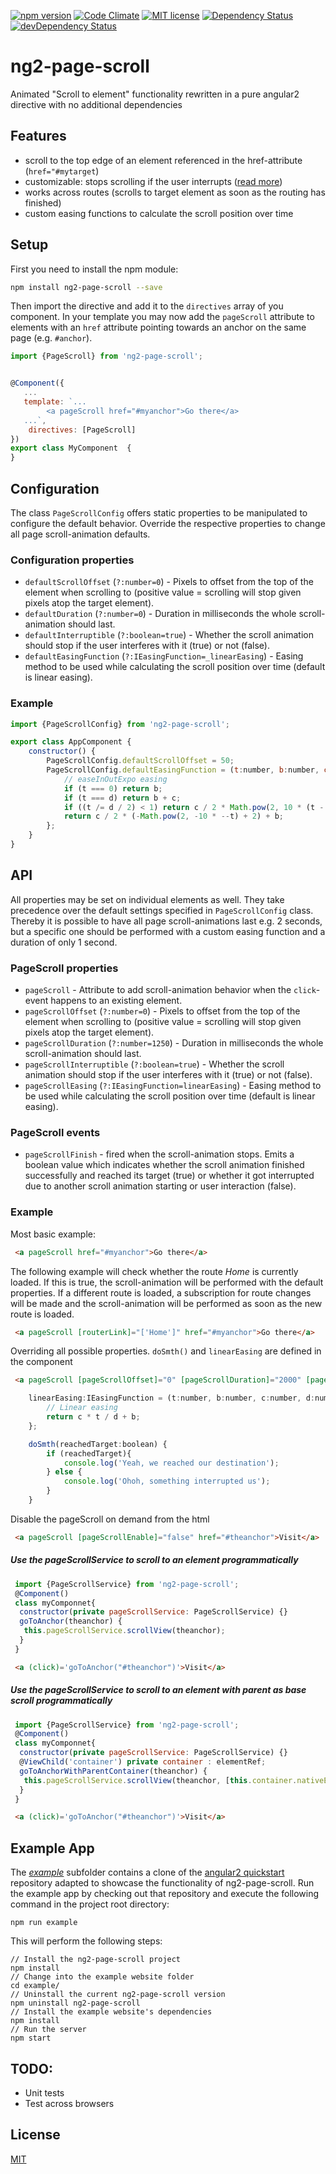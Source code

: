 [![npm version](https://img.shields.io/npm/v/ng2-page-scroll.svg?style=flat)](https://www.npmjs.com/package/ng2-page-scroll)
[![Code Climate](https://codeclimate.com/github/Nolanus/ng2-page-scroll/badges/gpa.svg)](https://codeclimate.com/github/Nolanus/ng2-page-scroll)
[![MIT license](http://img.shields.io/badge/license-MIT-brightgreen.svg)](http://opensource.org/licenses/MIT)
[![Dependency Status](https://david-dm.org/Nolanus/ng2-page-scroll.svg)](https://david-dm.org/Nolanus/ng2-page-scroll)
[![devDependency Status](https://david-dm.org/Nolanus/ng2-page-scroll/dev-status.svg)](https://david-dm.org/Nolanus/ng2-page-scroll#info=devDependencies)

# ng2-page-scroll

Animated "Scroll to element" functionality rewritten in a pure angular2 
directive with no additional dependencies

## Features

- scroll to the top edge of an element referenced in the href-attribute 
(`href="#mytarget`)
- customizable: stops scrolling if the user interrupts 
([read more](https://github.com/Nolanus/ng2-page-scroll/wiki/Scroll-Interruption-Interference))
- works across routes (scrolls to target element as soon as the 
routing has finished)
- custom easing functions to calculate the scroll position over time

## Setup

First you need to install the npm module:
```sh
npm install ng2-page-scroll --save
```

Then import the directive and add it to the `directives` array of you
 component. In your template you may now add the `pageScroll` attribute 
 to elements with an `href` attribute pointing towards an anchor on the 
 same page (e.g. `#anchor`).

```js
import {PageScroll} from 'ng2-page-scroll';


@Component({
   ...
   template: `...
        <a pageScroll href="#myanchor">Go there</a>
   ...`,
    directives: [PageScroll]
})
export class MyComponent  {
}
```

## Configuration

The class `PageScrollConfig` offers static properties to be manipulated to 
configure the default behavior. Override the respective properties to change 
all page scroll-animation defaults.

### Configuration properties

- `defaultScrollOffset` (`?:number=0`) - Pixels to offset from the top of 
the element when scrolling to (positive value = scrolling will stop given 
pixels atop the target element).
- `defaultDuration` (`?:number=0`) - Duration in milliseconds the whole 
scroll-animation should last.
- `defaultInterruptible` (`?:boolean=true`) - Whether the scroll animation 
should stop if the user interferes with it (true) or not (false).
- `defaultEasingFunction` (`?:IEasingFunction=_linearEasing`) - Easing method 
to be used while calculating the scroll position over time 
(default is linear easing).

### Example

```js
import {PageScrollConfig} from 'ng2-page-scroll';

export class AppComponent {
    constructor() {
        PageScrollConfig.defaultScrollOffset = 50;
        PageScrollConfig.defaultEasingFunction = (t:number, b:number, c:number, d:number):number => {
            // easeInOutExpo easing
            if (t === 0) return b;
            if (t === d) return b + c;
            if ((t /= d / 2) < 1) return c / 2 * Math.pow(2, 10 * (t - 1)) + b;
            return c / 2 * (-Math.pow(2, -10 * --t) + 2) + b;
        };
    }
}
```

## API

All properties may be set on individual elements as well. They take precedence 
over the default settings specified in `PageScrollConfig` class. Thereby it is 
possible to have all page scroll-animations last e.g. 2 seconds, but a 
specific one should be performed with a custom easing function and a duration 
of only 1 second.

### PageScroll properties

- `pageScroll` - Attribute to add scroll-animation behavior when the 
`click`-event happens to an existing element.
- `pageScrollOffset` (`?:number=0`) - Pixels to offset from the top of the 
element when scrolling to (positive value = scrolling will stop given pixels 
atop the target element).
- `pageScrollDuration` (`?:number=1250`) - Duration in milliseconds the whole 
scroll-animation should last.
- `pageScrollInterruptible` (`?:boolean=true`) - Whether the scroll animation 
should stop if the user interferes with it (true) or not (false).
- `pageScrollEasing` (`?:IEasingFunction=linearEasing`) - Easing method to be 
used while calculating the scroll position over time (default is linear easing).

### PageScroll events

- `pageScrollFinish` - fired when the scroll-animation stops. Emits a boolean 
value which indicates whether the scroll animation finished successfully and 
reached its target (true) or whether it got interrupted due to another scroll 
animation starting or user interaction (false).

### Example

Most basic example:

```html
 <a pageScroll href="#myanchor">Go there</a>
```

The following example will check whether the route _Home_ is currently loaded. 
If this is true, the scroll-animation will be performed with the default 
properties. If a different route is loaded, a subscription for route changes 
will be made and the scroll-animation will be performed as soon as the new 
route is loaded.

```html
 <a pageScroll [routerLink]="['Home']" href="#myanchor">Go there</a>
```

Overriding all possible properties. `doSmth()` and `linearEasing` are 
defined in the component

```html
 <a pageScroll [pageScrollOffset]="0" [pageScrollDuration]="2000" [pageScrollEasing]="linearEasing" [pageScrollInterruptible]="false" (pageScrollFinish)="doSmth($event)" href="#theanchor">Visit</a>
```

```js
    linearEasing:IEasingFunction = (t:number, b:number, c:number, d:number):number => {
        // Linear easing
        return c * t / d + b;
    };

    doSmth(reachedTarget:boolean) {
        if (reachedTarget){
            console.log('Yeah, we reached our destination');
        } else {
            console.log('Ohoh, something interrupted us');
        }
    }
```

Disable the pageScroll on demand from the html

```html
 <a pageScroll [pageScrollEnable]="false" href="#theanchor">Visit</a>
```


##### Use the pageScrollService to scroll to an element programmatically

```js
 import {PageScrollService} from 'ng2-page-scroll';
 @Component()
 class myComponnet{
  constructor(private pageScrollService: PageScrollService) {}
  goToAnchor(theanchor) {
   this.pageScrollService.scrollView(theanchor);
  }
 }
```

```html
 <a (click)='goToAnchor("#theanchor")'>Visit</a>
```


##### Use the pageScrollService to scroll to an element with parent as base scroll programmatically

```js
 import {PageScrollService} from 'ng2-page-scroll';
 @Component()
 class myComponnet{
  constructor(private pageScrollService: PageScrollService) {}
  @ViewChild('container') private container : elementRef;
  goToAnchorWithParentContainer(theanchor) {
   this.pageScrollService.scrollView(theanchor, [this.container.nativeElement]);
  }
 }
```

```html
 <a (click)='goToAnchor("#theanchor")'>Visit</a>
```

## Example App

The [_example_](example) subfolder contains a clone of the 
[angular2 quickstart](https://github.com/angular/quickstart) repository 
adapted to showcase the functionality of ng2-page-scroll. Run the 
example app by checking out that repository and execute the 
following command in the project root directory:

 ```
 npm run example
 ```
  
 This will perform the following steps:

 ```
 // Install the ng2-page-scroll project
 npm install
 // Change into the example website folder
 cd example/
 // Uninstall the current ng2-page-scroll version
 npm uninstall ng2-page-scroll
 // Install the example website's dependencies
 npm install
 // Run the server
 npm start
 ```

## TODO:

* Unit tests
* Test across browsers

## License

[MIT](LICENSE)
